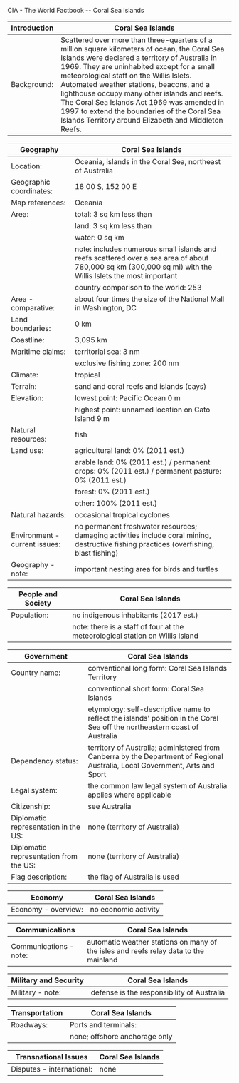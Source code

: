 CIA - The World Factbook -- Coral Sea Islands

| Introduction | Coral Sea Islands |
| --- | --- |
| Background: | Scattered over more than three-quarters of a million square kilometers of ocean, the Coral Sea Islands were declared a territory of Australia in 1969. They are uninhabited except for a small meteorological staff on the Willis Islets. Automated weather stations, beacons, and a lighthouse occupy many other islands and reefs. The Coral Sea Islands Act 1969 was amended in 1997 to extend the boundaries of the Coral Sea Islands Territory around Elizabeth and Middleton Reefs. |

| Geography | Coral Sea Islands |
| --- | --- |
| Location: | Oceania, islands in the Coral Sea, northeast of Australia |
| Geographic coordinates: | 18 00 S, 152 00 E |
| Map references: | Oceania |
| Area: | total: 3 sq km less than |
| | land: 3 sq km less than |
| | water: 0 sq km |
| | note: includes numerous small islands and reefs scattered over a sea area of about 780,000 sq km (300,000 sq mi) with the Willis Islets the most important |
| | country comparison to the world: 253 |
| Area - comparative: | about four times the size of the National Mall in Washington, DC |
| Land boundaries: | 0 km |
| Coastline: | 3,095 km |
| Maritime claims: | territorial sea: 3 nm |
| | exclusive fishing zone: 200 nm |
| Climate: | tropical |
| Terrain: | sand and coral reefs and islands (cays) |
| Elevation: | lowest point: Pacific Ocean 0 m |
| | highest point: unnamed location on Cato Island 9 m |
| Natural resources: | fish |
| Land use: | agricultural land: 0% (2011 est.) |
| | arable land: 0% (2011 est.) / permanent crops: 0% (2011 est.) / permanent pasture: 0% (2011 est.) |
| | forest: 0% (2011 est.) |
| | other: 100% (2011 est.) |
| Natural hazards: | occasional tropical cyclones |
| Environment - current issues: | no permanent freshwater resources; damaging activities include coral mining, destructive fishing practices (overfishing, blast fishing) |
| Geography - note: | important nesting area for birds and turtles |

| People and Society | Coral Sea Islands |
| --- | --- |
| Population: | no indigenous inhabitants (2017 est.) |
| | note: there is a staff of four at the meteorological station on Willis Island |

| Government | Coral Sea Islands |
| --- | --- |
| Country name: | conventional long form: Coral Sea Islands Territory |
| | conventional short form: Coral Sea Islands |
| | etymology: self-descriptive name to reflect the islands' position in the Coral Sea off the northeastern coast of Australia |
| Dependency status: | territory of Australia; administered from Canberra by the Department of Regional Australia, Local Government, Arts and Sport |
| Legal system: | the common law legal system of Australia applies where applicable |
| Citizenship: | see Australia |
| Diplomatic representation in the US: | none (territory of Australia) |
| Diplomatic representation from the US: | none (territory of Australia) |
| Flag description: | the flag of Australia is used |

| Economy | Coral Sea Islands |
| --- | --- |
| Economy - overview: | no economic activity |

| Communications | Coral Sea Islands |
| --- | --- |
| Communications - note: | automatic weather stations on many of the isles and reefs relay data to the mainland |

| Military and Security | Coral Sea Islands |
| --- | --- |
| Military - note: | defense is the responsibility of Australia |

| Transportation | Coral Sea Islands |
| --- | --- |
| Roadways: | Ports and terminals: |
| | none; offshore anchorage only |

| Transnational Issues | Coral Sea Islands |
| --- | --- |
| Disputes - international: | none |
